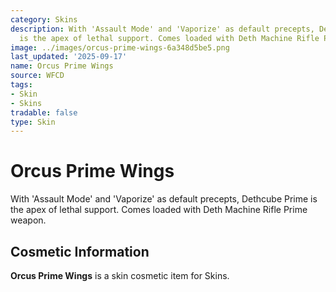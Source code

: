 ```yaml
---
category: Skins
description: With 'Assault Mode' and 'Vaporize' as default precepts, Dethcube Prime
  is the apex of lethal support. Comes loaded with Deth Machine Rifle Prime weapon.
image: ../images/orcus-prime-wings-6a348d5be5.png
last_updated: '2025-09-17'
name: Orcus Prime Wings
source: WFCD
tags:
- Skin
- Skins
tradable: false
type: Skin
---
```


# Orcus Prime Wings

With 'Assault Mode' and 'Vaporize' as default precepts, Dethcube Prime is the apex of lethal support. Comes loaded with Deth Machine Rifle Prime weapon.

## Cosmetic Information

**Orcus Prime Wings** is a skin cosmetic item for Skins.

